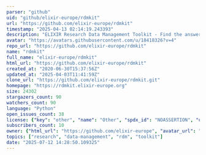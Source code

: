 ```yaml
---
parser: "github"
uid: "github/elixir-europe/rdmkit"
url: "https://github.com/elixir-europe/rdmkit"
timestamp: "2025-04-13 02:14:19.243393"
description: "ELIXIR Research Data Management Toolkit - Find the answers to your research data management questions here."
avatar: "https://avatars.githubusercontent.com/u/18418326?v=4"
repo_url: "https://github.com/elixir-europe/rdmkit"
name: "rdmkit"
full_name: "elixir-europe/rdmkit"
html_url: "https://github.com/elixir-europe/rdmkit"
created_at: "2020-06-30T15:37:56Z"
updated_at: "2025-04-03T11:41:59Z"
clone_url: "https://github.com/elixir-europe/rdmkit.git"
homepage: "https://rdmkit.elixir-europe.org"
size: 24302
stargazers_count: 90
watchers_count: 90
language: "Python"
open_issues_count: 38
license: {"key": "other", "name": "Other", "spdx_id": "NOASSERTION", "url": null, "node_id": "MDc6TGljZW5zZTA="}
subscribers_count: 10
owner: {"html_url": "https://github.com/elixir-europe", "avatar_url": "https://avatars.githubusercontent.com/u/18418326?v=4", "login": "elixir-europe", "type": "Organization"}
topics: ["research", "data-management", "rdm", "toolkit"]
date: "2025-07-12 14:28:50.109325"
---
```

